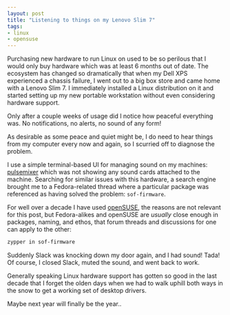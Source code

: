```yaml
---
layout: post
title: "Listening to things on my Lenovo Slim 7"
tags:
- linux
- opensuse
---
```


Purchasing new hardware to run Linux on used to be so perilous that I would
only buy hardware which was at least 6 months out of date. The ecosystem has
changed so dramatically that when my Dell XPS experienced a chassis failure, I
went out to a big box store and came home with a Lenovo Slim 7. I immediately
installed a Linux distribution on it and started setting up my new portable
workstation without even considering hardware support.

Only after a couple weeks of usage did I notice how peaceful everything was. No
notifications, no alerts, no sound of any form!

As desirable as some peace and quiet might be, I do need to hear things from my
computer every now and again, so I scurried off to diagnose the problem.

I use a simple terminal-based UI for managing sound on my machines:
[pulsemixer](https://github.com/GeorgeFilipkin/pulsemixer) which was not
showing any sound cards attached to the machine. Searching for similar issues with this hardware, a search engine brought me to a Fedora-related thread where a particular package was referenced as having solved the problem: `sof-firmware`.

For well over a decade I have used [openSUSE](https://opensuse.org), the
reasons are not relevant for this post, but Fedora-alikes and openSUSE are
_usually_ close enough in packages, naming, and ethos, that forum threads and
discussions for one can apply to the other:

```bash
zypper in sof-firmware
```

Suddenly Slack was knocking down my door again, and I had sound! Tada! Of
course, I closed Slack, muted the sound, and went back to work.


Generally speaking Linux hardware support has gotten so good in the last decade
that I forget the olden days when we had to walk uphill both ways in the snow
to get a working set of desktop drivers.

Maybe next year will finally be the year..
